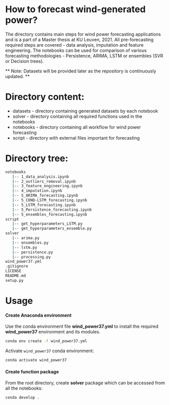 # How to forecast wind-generated power?
 
The directory contains main steps for wind power forecasting applications and is a part of a Master thesis at KU Leuven, 2021. 
All pre-forecasting required steps are covered - data analysis, imputation and feature engineering. 
The notebooks can be used for comparison of various forecasting methodologies - Persistence, ARIMA, LSTM or ensembles (SVR or Decision trees).

** Note: Datasets will be provided later as the repository is continuously updated. **

# Directory content:
* datasets - directory containing generated datasets by each notebook
* solver - directory containing all required functions used in the notebooks
* notebooks - directory containing all workflow for wind power forecasting
* script - directory with external files important for forecasting

# Directory tree:
```bash
notebooks
   |-- 1_data_analysis.ipynb
   |-- 2_outliers_removal.ipynb
   |-- 3_feature_engineering.ipynb
   |-- 4_imputation.ipynb
   |-- 5_ARIMA_forecasting.ipynb
   |-- 5_COND-LSTM_forecasting.ipynb
   |-- 5_LSTM_forecasting.ipynb
   |-- 5_Persistence_forecasting.ipynb
   |-- 5_ensembles_forecasting.ipynb
script
   |-- get_hyperparameters_LSTM.py
   |-- get_hyperparameters_ensemble.py
solver
   |-- arima.py
   |-- ensembles.py
   |-- lstm.py
   |-- persistence.py
   |-- processing.py
wind_power37.yml
.gitignore
LICENSE
README.md
setup.py
```

# Usage
#### Create Anaconda environment
Use the conda environment file **wind_power37.yml** to install the required **wind_power37** environment and its modules.

```bash
conda env create -f wind_power37.yml
```
Activate `wind_power37` conda environment:
```bash
conda activate wind_power37
```
#### Create function package
From the root directory, create **solver** package which can be accessed from all the notebooks:
```bash
conda develop .
```



